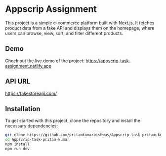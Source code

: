# Appscrip Assignment

This project is a simple e-commerce platform built with Next.js. It fetches product data from a fake API and displays them on the homepage, where users can browse, view, sort, and filter different products.

## Demo

Check out the live demo of the project: https://appscrip-task-assignment.netlify.app


## API URL
  https://fakestoreapi.com/

## Installation

To get started with this project, clone the repository and install the necessary dependencies:

```bash
git clone https://github.com/pritamkumarbishwas/Appscrip-task-pritam-kumar.git
cd Appscrip-task-pritam-kumar
npm install
npm run dev

